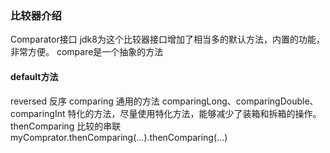 ### 比较器介绍
Comparator接口
jdk8为这个比较器接口增加了相当多的默认方法，内置的功能，非常方便。
compare是一个抽象的方法

#### default方法
reversed 反序
comparing 通用的方法
comparingLong、comparingDouble、comparingInt 特化的方法，尽量使用特化方法，能够减少了装箱和拆箱的操作。
thenComparing 比较的串联 myComprator.thenComparing(...).thenComparing(...)








